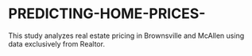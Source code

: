 # PREDICTING-HOME-PRICES-
This study analyzes real estate pricing in Brownsville and McAllen using data exclusively from Realtor.
